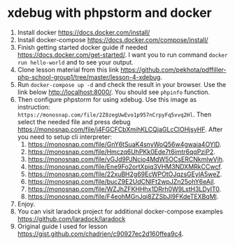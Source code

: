 # xdebug with phpstorm and docker

1. Install docker https://docs.docker.com/install/
2. Install docker-compose https://docs.docker.com/compose/install/
3.  Finish getting started docker guide if needed https://docs.docker.com/get-started/. I want you to run command `docker run hello-world` and to see your output.
4. Clone lesson material from this link https://github.com/pekhota/pdffiller-php-school-group1/tree/master/lesson-4-xdebug.
5. Run `docker-compose up -d` and check the result in your browser. Use the link below  <http://localhost:8000/>. You should see `phpinfo` function.
6. Then configure phpstorm for using xdebug. Use this image as instruction: `https://monosnap.com/file/2Z8zegUwEvo1p957nCrpyFq5vvq2Hl`. Then select the needed file and press debug https://monosnap.com/file/j4FGCFCbXmihKLCQjaGLcClOHjsyHF. After you  need to setup cli interpreter: 
	1. https://monosnap.com/file/GnY6tSuaK4snyWoQ56w4gwaia4OYlD. 
	2. https://monosnap.com/file/Hmczq6UhPKk0Ede7t6imtr6qqPziP2.
	3. https://monosnap.com/file/vGJd9PJNcio4MdW5OCsERCNkmlwVjh.
	4. https://monosnap.com/file/Ene9Fo2ortXpiq3VHM3NDXMRkCCwcf.
	5. https://monosnap.com/file/22xuBH2g69EcWPOtOJqzsGEylA5weZ.
	6. https://monosnap.com/file/bucZ9E2UdCNIFt2wpJZn25ohY6eAjI.
	7. https://monosnap.com/file/WZJhZFKHHhx1DRrh0W9LstH3LDyIT0.
	8. https://monosnap.com/file/F4eohMGnJqi8ZZSbJI9FKdeTEXBqMl.
7. Enjoy.
8. You can visit laradock project for additional docker-compose examples https://github.com/laradock/laradock  
9. Original guide I used for lesson https://gist.github.com/chadrien/c90927ec2d160ffea9c4.
 
